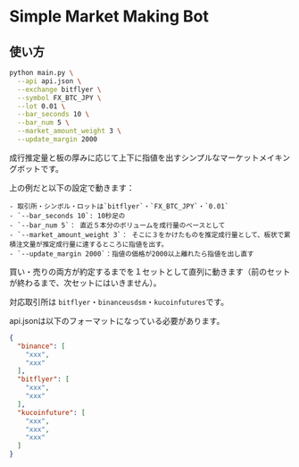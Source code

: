 # Simple Market Making Bot

## 使い方

```bash
python main.py \
  --api api.json \
  --exchange bitflyer \
  --symbol FX_BTC_JPY \
  --lot 0.01 \
  --bar_seconds 10 \
  --bar_num 5 \
  --market_amount_weight 3 \
  --update_margin 2000
```

成行推定量と板の厚みに応じて上下に指値を出すシンプルなマーケットメイキングボットです。

上の例だと以下の設定で動きます：

```
- 取引所・シンボル・ロットは`bitflyer`・`FX_BTC_JPY`・`0.01`
- `--bar_seconds 10`: 10秒足の
- `--bar_num 5`： 直近５本分のボリュームを成行量のベースとして
- `--market_amount_weight 3`： そこに３をかけたものを推定成行量として、板状で累積注文量が推定成行量に達するところに指値を出す。
- `--update_margin 2000`：指値の価格が2000以上離れたら指値を出し直す
```
買い・売りの両方が約定するまでを１セットとして直列に動きます（前のセットが終わるまで、次セットにはいきません）。

対応取引所は `bitflyer`・`binanceusdsm`・`kucoinfutures`です。

api.jsonは以下のフォーマットになっている必要があります。

```json
{
  "binance": [
    "xxx",
    "xxx"
  ],
  "bitflyer": [
    "xxx",
    "xxx"
  ],
  "kucoinfuture": [
    "xxx",
    "xxx",
    "xxx"
  ]
}
```

